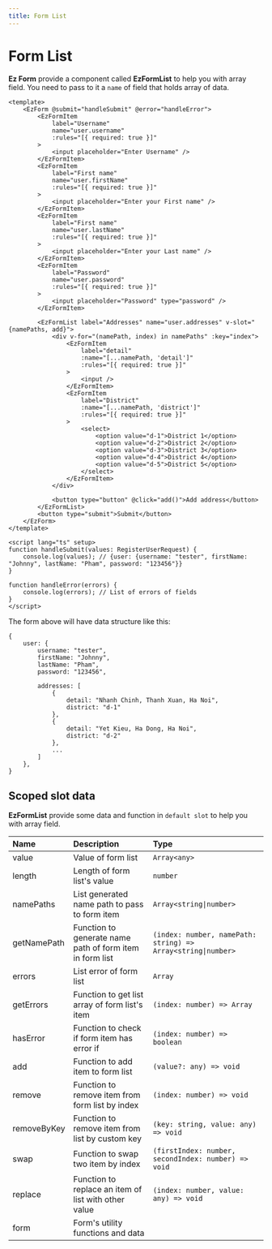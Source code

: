 ```yaml
---
title: Form List
---
```


# Form List

**Ez Form** provide a component called **EzFormList** to help you with array field. You need to pass to it a `name` of field that holds array of data.

```vue{32-57}
<template>
	<EzForm @submit="handleSubmit" @error="handleError">
		<EzFormItem
			label="Username"
			name="user.username"
			:rules="[{ required: true }]"
		>
			<input placeholder="Enter Username" />
		</EzFormItem>
		<EzFormItem
			label="First name"
			name="user.firstName"
			:rules="[{ required: true }]"
		>
			<input placeholder="Enter your First name" />
		</EzFormItem>
		<EzFormItem
			label="First name"
			name="user.lastName"
			:rules="[{ required: true }]"
		>
			<input placeholder="Enter your Last name" />
		</EzFormItem>
		<EzFormItem
			label="Password"
			name="user.password"
			:rules="[{ required: true }]"
		>
			<input placeholder="Password" type="password" />
		</EzFormItem>

		<EzFormList label="Addresses" name="user.addresses" v-slot="{namePaths, add}">
			<div v-for="(namePath, index) in namePaths" :key="index">
				<EzFormItem
					label="detail"
					:name="[...namePath, 'detail']"
					:rules="[{ required: true }]"
				>
					<input />
				</EzFormItem>
				<EzFormItem
					label="District"
					:name="[...namePath, 'district']"
					:rules="[{ required: true }]"
				>
					<select>
						<option value="d-1">District 1</option>
						<option value="d-2">District 2</option>
						<option value="d-3">District 3</option>
						<option value="d-4">District 4</option>
						<option value="d-5">District 5</option>
					</select>
				</EzFormItem>
			</div>

			<button type="button" @click="add()">Add address</button>
		</EzFormList>
		<button type="submit">Submit</button>
	</EzForm>
</template>

<script lang="ts" setup>
function handleSubmit(values: RegisterUserRequest) {
	console.log(values); // {user: {username: "tester", firstName: "Johnny", lastName: "Pham", password: "123456"}}
}

function handleError(errors) {
	console.log(errors); // List of errors of fields
}
</script>
```

The form above will have data structure like this:

```ts{8-18}
{
	user: {
		username: "tester",
		firstName: "Johnny",
		lastName: "Pham",
		password: "123456",

		addresses: [
			{
				detail: "Nhanh Chinh, Thanh Xuan, Ha Noi",
				district: "d-1"
			},
			{
				detail: "Yet Kieu, Ha Dong, Ha Noi",
				district: "d-2"
			},
			...
		]
	},
}
```

## Scoped slot data

**EzFormList** provide some data and function in `default slot` to help you with array field.

| Name        | Description                                              | Type                                                         |
| :---------- | :------------------------------------------------------- | :----------------------------------------------------------- |
| value       | Value of form list                                       | `Array<any>`                                                 |
| length      | Length of form list's value                              | `number`                                                     |
| namePaths   | List generated name path to pass to form item            | `Array<string\|number>`                                      |
| getNamePath | Function to generate name path of form item in form list | `(index: number, namePath: string) => Array<string\|number>` |
| errors      | List error of form list                                  | `Array`                                                      |
| getErrors   | Function to get list array of form list's item           | `(index: number) => Array`                                   |
| hasError    | Function to check if form item has error if              | `(index: number) => boolean`                                 |
| add         | Function to add item to form list                        | `(value?: any) => void`                                      |
| remove      | Function to remove item from form list by index          | `(index: number) => void`                                    |
| removeByKey | Function to remove item from list by custom key          | `(key: string, value: any) => void`                          |
| swap        | Function to swap two item by index                       | `(firstIndex: number, secondIndex: number) => void`          |
| replace     | Function to replace an item of list with other value     | `(index: number, value: any) => void`                        |
| form        | Form's utility functions and data                        |                                                              |

